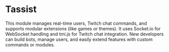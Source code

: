 # Tassist
This module manages real-time users, Twitch chat commands, and supports modular extensions (like games or themes). It uses Socket.io for WebSocket handling and tmi.js for Twitch chat integration. New developers can build bots, manage users, and easily extend features with custom commands or modules.
